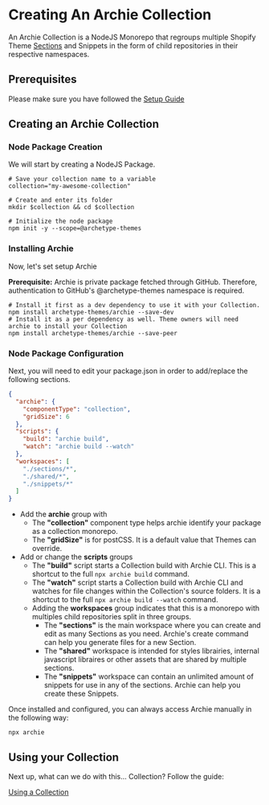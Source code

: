 # Creating An Archie Collection

An Archie Collection is a NodeJS Monorepo that regroups multiple Shopify Theme [Sections](Sections.md) and Snippets in
the form of child repositories in their respective namespaces.

## Prerequisites

Please make sure you have followed the [Setup Guide](Setup.md)

## Creating an Archie Collection

### Node Package Creation

We will start by creating a NodeJS Package.

```shell
# Save your collection name to a variable
collection="my-awesome-collection"

# Create and enter its folder
mkdir $collection && cd $collection

# Initialize the node package
npm init -y --scope=@archetype-themes
```

### Installing Archie

Now, let's set setup Archie

**Prerequisite:** Archie is private package fetched through GitHub. Therefore, authentication to GitHub's
@archetype-themes namespace is required.

```shell
# Install it first as a dev dependency to use it with your Collection.
npm install archetype-themes/archie --save-dev
# Install it as a per dependency as well. Theme owners will need archie to install your Collection
npm install archetype-themes/archie --save-peer
```

### Node Package Configuration

Next, you will need to edit your package.json in order to add/replace the following sections.

```json
{
  "archie": {
    "componentType": "collection",
    "gridSize": 6
  },
  "scripts": {
    "build": "archie build",
    "watch": "archie build --watch"
  },
  "workspaces": [
    "./sections/*",
    "./shared/*",
    "./snippets/*"
  ]
}
```

- Add the **archie** group with
    - The **"collection"** component type helps archie identify your package as a collection monorepo.
    - The **"gridSize"** is for postCSS. It is a default value that Themes can override.
- Add or change the **scripts**  groups
    - The **"build"** script starts a Collection build with Archie CLI. This is a shortcut to the
      full `npx archie build` command.
    - The **"watch"** script starts a Collection build with Archie CLI and watches for file changes within the
      Collection's source folders. It is a shortcut to the full `npx archie build --watch` command.
    - Adding the **workspaces** group indicates that this is a monorepo with multiples child repositories split in three
      groups.
        - The **"sections"** is the main workspace where you can create and edit as many Sections as you need. Archie's
          create command can help you generate files for a new Section.
        - The **"shared"** workspace is intended for styles librairies, internal javascript libraires or other assets
          that are shared by multiple sections.
        - The **"snippets"** workspace can contain an unlimited amount of snippets for use in any of the sections.
          Archie can help you create these Snippets.

Once installed and configured, you can always access Archie manually in the following way:

```shell
npx archie
```


## Using your Collection

Next up, what can we do with this... Collection? Follow the guide:

[Using a Collection](Using-a-Collection.md)

